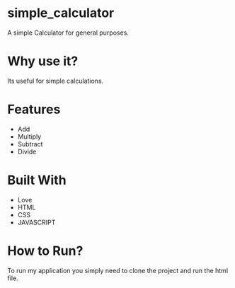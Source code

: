 # simple_calculator
A simple Calculator for general purposes.
#  Why use it?
Its useful for simple calculations.
#  Features
* Add
* Multiply
* Subtract
* Divide
# Built With
* Love
* HTML
* CSS
* JAVASCRIPT
# How to Run?
To run my application you simply need to clone the project and run the html file.

